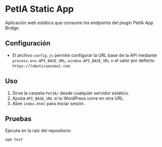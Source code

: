 # PetIA Static App

Aplicación web estática que consume los endpoints del plugin PetIA App Bridge.

## Configuración
- El archivo `config.js` permite configurar la URL base de la API mediante `process.env.API_BASE_URL`, `window.API_BASE_URL` o el valor por defecto `https://laboticaanimal.com`.

## Uso
1. Sirve la carpeta `PetIA/` desde cualquier servidor estático.
2. Ajusta `API_BASE_URL` si tu WordPress corre en otra URL.
3. Abre `index.html` para iniciar sesión.

## Pruebas
Ejecuta en la raíz del repositorio:
```bash
npm test
```
